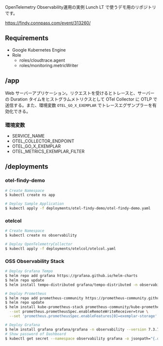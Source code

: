 OpenTelemetry Observability運用の実例 Lunch LT で使うデモ用のリポジトリです。

https://findy.connpass.com/event/313260/

## Requirements
- Google Kubernetes Engine
- Role
  - roles/cloudtrace.agent
  - roles/monitoring.metricWriter

## /app
Web サーバーアプリケーション。リクエストを受けるとトレースと、サーバーの Duration タイムをヒストグラムメトリクスとして OTel Collector に OTLP で送信する。また、環境変数 `OTEL_GO_X_EXEMPLAR` でトレースエグザンプラーを有効化できる。

### 環境変数
- SERVICE_NAME
- OTEL_COLLECTOR_ENDPOINT
- OTEL_GO_X_EXEMPLAR
- OTEL_METRICS_EXEMPLAR_FILTER

## /deployments

### otel-findy-demo
```sh
# Create Namespace
$ kubectl create ns app

# Deploy Sample Application
$ kubectl apply -f deployments/otel-findy-demo/otel-findy-demo.yaml
```

### otelcol
```sh
# Create Namespace
$ kubectl create ns observability

# Deploy OpenTelemetryCollector
$ kubectl apply -f deployments/otelcol/otelcol.yaml
```

### OSS Observability Stack
```sh
# Deploy Grafana Tempo
$ helm repo add grafana https://grafana.github.io/helm-charts
$ helm repo update
$ helm install tempo-distributed grafana/tempo-distributed -n observability --version 1.9.1 --set traces.otlp.grpc.enabled=true --wait

# Deploy Prometheus
$ helm repo add prometheus-community https://prometheus-community.github.io/helm-charts
$ helm repo update
$ helm install kube-prometheus-stack prometheus-community/kube-prometheus-stack -n observability --version 58.0.0  \
  --set prometheus.prometheusSpec.enableRemoteWriteReceiver=true \
  --set 'prometheus.prometheusSpec.enableFeatures[0]=exemplar-storage' --wait

# Deploy Grafana
$ helm install grafana grafana/grafana -n observability --version 7.3.7 --wait
# Show password of Dashboard
$ kubectl get secret --namespace observability grafana -o jsonpath="{.data.admin-password}" | base64 --decode ; echo
```